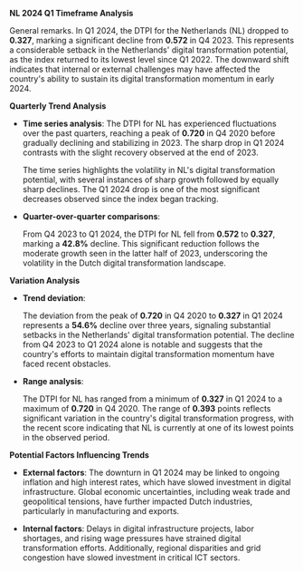 
**NL 2024 Q1 Timeframe Analysis**

General remarks. In Q1 2024, the DTPI for the Netherlands (NL) dropped to **0.327**, marking a significant decline from **0.572** in Q4 2023. This represents a considerable setback in the Netherlands' digital transformation potential, as the index returned to its lowest level since Q1 2022. The downward shift indicates that internal or external challenges may have affected the country's ability to sustain its digital transformation momentum in early 2024.

**Quarterly Trend Analysis**

- **Time series analysis**: 
  The DTPI for NL has experienced fluctuations over the past quarters, reaching a peak of **0.720** in Q4 2020 before gradually declining and stabilizing in 2023. The sharp drop in Q1 2024 contrasts with the slight recovery observed at the end of 2023.

  The time series highlights the volatility in NL's digital transformation potential, with several instances of sharp growth followed by equally sharp declines. The Q1 2024 drop is one of the most significant decreases observed since the index began tracking.

- **Quarter-over-quarter comparisons**:
  
  From Q4 2023 to Q1 2024, the DTPI for NL fell from **0.572** to **0.327**, marking a **42.8%** decline. This significant reduction follows the moderate growth seen in the latter half of 2023, underscoring the volatility in the Dutch digital transformation landscape.

**Variation Analysis**

- **Trend deviation**:
  
  The deviation from the peak of **0.720** in Q4 2020 to **0.327** in Q1 2024 represents a **54.6%** decline over three years, signaling substantial setbacks in the Netherlands' digital transformation potential. The decline from Q4 2023 to Q1 2024 alone is notable and suggests that the country's efforts to maintain digital transformation momentum have faced recent obstacles.

- **Range analysis**:
  
  The DTPI for NL has ranged from a minimum of **0.327** in Q1 2024 to a maximum of **0.720** in Q4 2020. The range of **0.393** points reflects significant variation in the country's digital transformation progress, with the recent score indicating that NL is currently at one of its lowest points in the observed period.

**Potential Factors Influencing Trends**

- **External factors**: The downturn in Q1 2024 may be linked to ongoing inflation and high interest rates, which have slowed investment in digital infrastructure. Global economic uncertainties, including weak trade and geopolitical tensions, have further impacted Dutch industries, particularly in manufacturing and exports.

- **Internal factors**: Delays in digital infrastructure projects, labor shortages, and rising wage pressures have strained digital transformation efforts. Additionally, regional disparities and grid congestion have slowed investment in critical ICT sectors.
